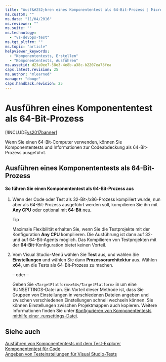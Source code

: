 ```yaml
---
title: "Ausf&#252;hren eines Komponententest als 64-Bit-Prozess | Microsoft Docs"
ms.custom: ""
ms.date: "11/04/2016"
ms.reviewer: ""
ms.suite: ""
ms.technology: 
  - "vs-devops-test"
ms.tgt_pltfrm: ""
ms.topic: "article"
helpviewer_keywords: 
  - "Komponententests, Erstellen"
  - "Komponententests, Ausführen"
ms.assetid: d23a9ee7-58e3-4e8b-a38c-b2207ea73fea
caps.latest.revision: 25
ms.author: "mlearned"
manager: "douge"
caps.handback.revision: 25
---
```

# Ausf&#252;hren eines Komponententest als 64-Bit-Prozess
[!INCLUDE[vs2017banner](../code-quality/includes/vs2017banner.md)]

Wenn Sie einen 64\-Bit\-Computer verwenden, können Sie Komponententests und Informationen zur Codeabdeckung als 64\-Bit\-Prozess ausgeführt.  
  
## Ausführen eines Komponententests als 64\-Bit\-Prozess  
  
#### So führen Sie einen Komponententest als 64\-Bit\-Prozess aus  
  
1.  Wenn der Code oder Test als 32\-Bit\-\/x86\-Prozess kompiliert wurde, nun aber als 64\-Bit\-Prozess ausgeführt werden soll, kompilieren Sie ihn mit **Any CPU** oder optional mit **64\-Bit** neu.  
  
    > [!TIP]
    >  Maximale Flexibilität erhalten Sie, wenn Sie die Testprojekte mit der Konfiguration **Any CPU** kompilieren.  Die Ausführung ist dann auf 32\- und auf 64\-Bit\-Agents möglich.  Das Kompilieren von Testprojekten mit der **64\-Bit**\-Konfiguration bietet keinen Vorteil.  
  
2.  Vom Visual Studio\-Menü wählen Sie **Test** aus, und wählen Sie **Einstellungen** und wählen Sie dann **Prozessorarchitektur** aus.  Wählen **x64**, um die Tests als 64\-Bit\-Prozess zu machen.  
  
     – oder –  
  
     Geben Sie `<TargetPlatform>x64</TargetPlatform>` in um eine RUNSETTINGS\-Datei an.  Ein Vorteil dieser Methode ist, dass Sie Gruppen von Einstellungen in verschiedenen Dateien angeben und zwischen verschiedenen Einstellungen schnell wechseln können.  Sie können Einstellungen zwischen Projektmappen auch kopieren.  Weitere Informationen finden Sie unter [Konfigurieren von Komponententests mithilfe einer .runsettings\-Datei](../test/configure-unit-tests-by-using-a-dot-runsettings-file.md).  
  
## Siehe auch  
 [Ausführen von Komponententests mit dem Test\-Explorer](../test/run-unit-tests-with-test-explorer.md)   
 [Komponententest für Code](../test/unit-test-your-code.md)   
 [Angeben von Testeinstellungen für Visual Studio\-Tests](/devops-test-docs/test/specifying-test-settings-for-visual-studio-tests)